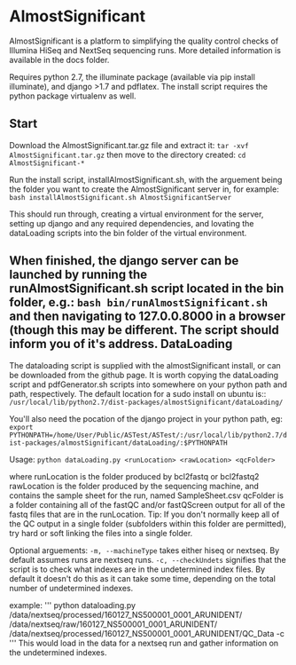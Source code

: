 
AlmostSignificant
=====

AlmostSignificant is a platform to simplifying the quality control checks of Illumina HiSeq and
NextSeq sequencing runs. More detailed information is available in the docs folder.

Requires python 2.7, the illuminate package (available via pip install illuminate), and django >1.7 and pdflatex.
The install script requires the python package virtualenv as well. 

Start
-----------
Download the AlmostSignificant.tar.gz file and extract it:
	`tar -xvf AlmostSignificant.tar.gz`
then move to the directory created:
	`cd AlmostSignificant-*`

Run the install script, installAlmostSignificant.sh, with the arguement being the folder you want to create the AlmostSignificant server in, for example: 
	`bash installAlmostSignificant.sh AlmostSignificantServer`

This should run through, creating a virtual environment for the server, setting up django and any required dependencies, and lovating the dataLoading scripts into the bin folder of the virtual environment. 

When finished, the django server can be launched by running the runAlmostSignificant.sh script located in the bin folder, e.g.:
	`bash bin/runAlmostSignificant.sh` 
and then navigating to 127.0.0.8000 in a browser (though this may be different. The script should inform you of it's address.
DataLoading
----------

The dataloading script is supplied with the almostSignificant install, or can be downloaded from the github page. It is worth copying the dataLoading script and pdfGenerator.sh scripts into somewhere on your python path and path, respectively. The default location for a sudo install on ubuntu is::
    `/usr/local/lib/python2.7/dist-packages/almostSignificant/dataLoading/`

You'll also need the pocation of the django project in your python path, eg:
    `export PYTHONPATH=/home/User/Public/ASTest/ASTest/:/usr/local/lib/python2.7/dist-packages/almostSignificant/dataLoading/:$PYTHONPATH`

Usage:
    `python dataLoading.py <runLocation> <rawLocation> <qcFolder>` 

where runLocation is the folder produced by bcl2fastq or bcl2fastq2
rawLocation is the folder produced by the sequencing machine, and contains the sample sheet for the run, named SampleSheet.csv
qcFolder is a folder containing all of the fastQC and/or fastQScreen output for all of the fastq files that are in the runLocation. 
Tip: If you don't normally keep all of the QC output in a single folder (subfolders within this folder are permitted), try hard or soft linking the files into a single folder.

Optional arguements:
`-m, --machineType` takes either hiseq or nextseq. By default assumes runs are nextseq runs.
`-c, --checkUndets` signifies that the script is to check what indexes are in the undetermined index files. By default it doesn't do this as it can take some time, depending on the total number of undetermined indexes. 

example:
    '''
	python dataloading.py /data/nextseq/processed/160127_NS500001_0001_ARUNIDENT/ /data/nextseq/raw/160127_NS500001_0001_ARUNIDENT/ /data/nextseq/processed/160127_NS500001_0001_ARUNIDENT/QC_Data -c
	'''
This would load in the data for a nextseq run and gather information on the undetermined indexes.

